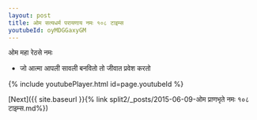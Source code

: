 ```yaml
---
layout: post
title: ओम सत्यधर्म परायणाय नमः १०८ टाइम्स
youtubeId: oyMDGGaxyGM
---
```

 
 
 ओम महा रेठसे नमः  
 
 -  जो आत्मा आपली सावली बनवितो तो जीवात प्रवेश करतो 
 
  
 
  
 
 
 
 
 
 


{% include youtubePlayer.html id=page.youtubeId %}
 
[Next]({{ site.baseurl }}{% link  split2/_posts/2015-06-09-ओम प्राणभृते नमः १०८ टाइम्स.md%})
 
